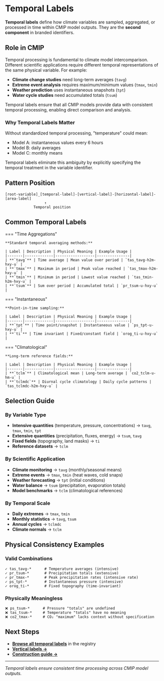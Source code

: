 # Temporal Labels

**Temporal labels** define how climate variables are sampled, aggregated, or processed in time within CMIP model outputs. They are the **second component** in branded identifiers.

## Role in CMIP

Temporal processing is fundamental to climate model intercomparison. Different scientific applications require different temporal representations of the same physical variable. For example:
- **Climate change studies** need long-term averages (`tavg`)
- **Extreme event analysis** requires maximum/minimum values (`tmax`, `tmin`)
- **Weather prediction** uses instantaneous snapshots (`tpt`)
- **Water cycle studies** need accumulated totals (`tsum`)

Temporal labels ensure that all CMIP models provide data with consistent temporal processing, enabling direct comparison and analysis.

### Why Temporal Labels Matter

Without standardized temporal processing, "temperature" could mean:
- Model A: instantaneous values every 6 hours
- Model B: daily averages
- Model C: monthly means

Temporal labels eliminate this ambiguity by explicitly specifying the temporal treatment in the variable identifier.

## Pattern Position

```
[root-variable]_[temporal-label]-[vertical-label]-[horizontal-label]-[area-label]
                  ↑
             Temporal position
```

## Common Temporal Labels

=== "Time Aggregations"

    **Standard temporal averaging methods:**

    | Label | Description | Physical Meaning | Example Usage |
    |-------|-------------|------------------|---------------|
    | **`tavg`** | Time average | Mean value over period | `tas_tavg-h2m-hxy-u` |
    | **`tmax`** | Maximum in period | Peak value reached | `tas_tmax-h2m-hxy-u` |
    | **`tmin`** | Minimum in period | Lowest value reached | `tas_tmin-h2m-hxy-u` |
    | **`tsum`** | Sum over period | Accumulated total | `pr_tsum-u-hxy-u` |

=== "Instantaneous"

    **Point-in-time sampling:**

    | Label | Description | Physical Meaning | Example Usage |
    |-------|-------------|------------------|---------------|
    | **`tpt`** | Time point/snapshot | Instantaneous value | `ps_tpt-u-hxy-u` |
    | **`ti`** | Time invariant | Fixed/constant field | `orog_ti-u-hxy-u` |

=== "Climatological"

    **Long-term reference fields:**

    | Label | Description | Physical Meaning | Example Usage |
    |-------|-------------|------------------|---------------|
    | **`tclm`** | Climatological mean | Long-term average | `co2_tclm-u-hm-u` |
    | **`tclmdc`** | Diurnal cycle climatology | Daily cycle patterns | `tas_tclmdc-h2m-hxy-u` |

## Selection Guide

### By Variable Type
- **Intensive quantities** (temperature, pressure, concentrations) → `tavg`, `tmax`, `tmin`, `tpt`
- **Extensive quantities** (precipitation, fluxes, energy) → `tsum`, `tavg`
- **Fixed fields** (topography, land masks) → `ti`
- **Reference datasets** → `tclm`

### By Scientific Application
- **Climate monitoring** → `tavg` (monthly/seasonal means)
- **Extreme events** → `tmax`, `tmin` (heat waves, cold snaps)
- **Weather forecasting** → `tpt` (initial conditions)
- **Water balance** → `tsum` (precipitation, evaporation totals)
- **Model benchmarks** → `tclm` (climatological references)

### By Temporal Scale
- **Daily extremes** → `tmax`, `tmin`
- **Monthly statistics** → `tavg`, `tsum`
- **Annual cycles** → `tclmdc`
- **Climate normals** → `tclm`

## Physical Consistency Examples

### Valid Combinations
```
✓ tas_tavg-*      # Temperature averages (intensive)
✓ pr_tsum-*       # Precipitation totals (extensive) 
✓ pr_tmax-*       # Peak precipitation rates (intensive rate)
✓ ps_tpt-*        # Instantaneous pressure (intensive)
✓ orog_ti-*       # Fixed topography (time-invariant)
```

### Physically Meaningless
```
❌ ps_tsum-*      # Pressure "totals" are undefined
❌ tas_tsum-*     # Temperature "totals" have no meaning
❌ co2_tmax-*     # CO₂ "maximum" lacks context without specification
```

## Next Steps

- **[Browse all temporal labels](https://github.com/WCRP-CMIP/Variable-Registry/tree/main/src-data/temporal-label)** in the registry
- **[Vertical labels →](vertical-label.md)**
- **[Construction guide →](../02_How%20to%20Construct/01_general_structure.md)**

---

*Temporal labels ensure consistent time processing across CMIP model outputs.*